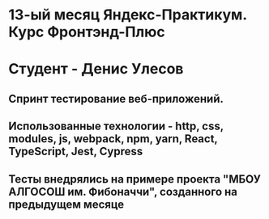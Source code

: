 # 13-ый месяц Яндекс-Практикум. Курс Фронтэнд-Плюс

# Студент - Денис Улесов

## Спринт тестирование веб-приложений.

## Использованные технологии - http, css, modules, js, webpack, npm, yarn, React, TypeScript, Jest, Cypress

## Тесты внедрялись на примере проекта "МБОУ АЛГОСОШ им. Фибоначчи", созданного на предыдущем месяце
